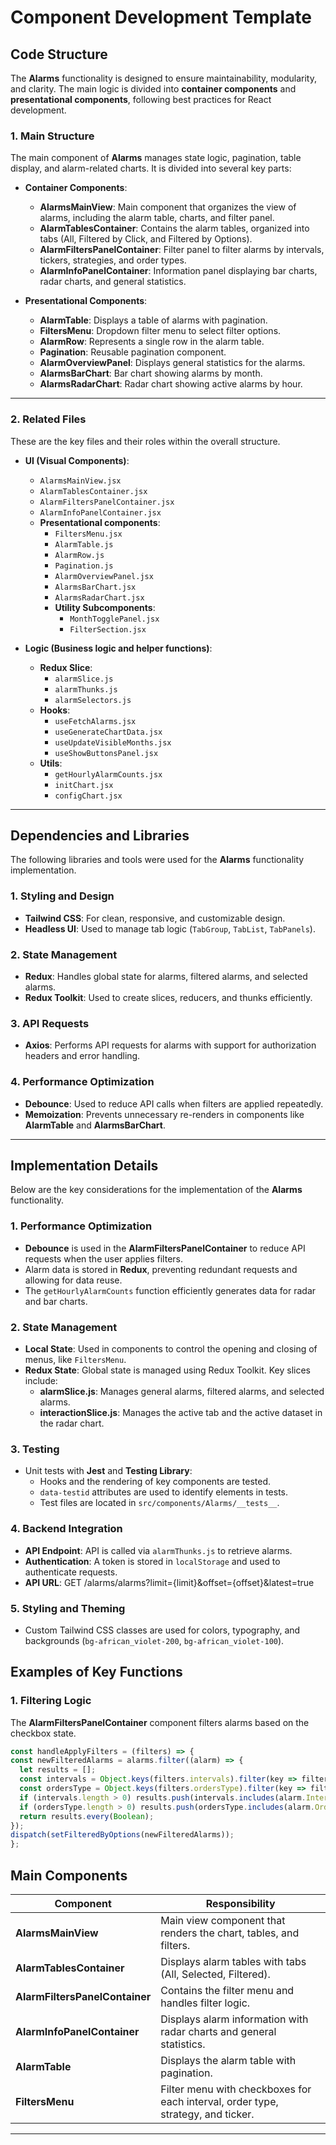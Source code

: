 # **Component Development Template**

## **Code Structure**
The **Alarms** functionality is designed to ensure maintainability, modularity, and clarity. The main logic is divided into **container components** and **presentational components**, following best practices for React development.

### **1. Main Structure**
The main component of **Alarms** manages state logic, pagination, table display, and alarm-related charts. It is divided into several key parts:

- **Container Components**:
  - **AlarmsMainView**: Main component that organizes the view of alarms, including the alarm table, charts, and filter panel.
  - **AlarmTablesContainer**: Contains the alarm tables, organized into tabs (All, Filtered by Click, and Filtered by Options).
  - **AlarmFiltersPanelContainer**: Filter panel to filter alarms by intervals, tickers, strategies, and order types.
  - **AlarmInfoPanelContainer**: Information panel displaying bar charts, radar charts, and general statistics.

- **Presentational Components**:
  - **AlarmTable**: Displays a table of alarms with pagination.
  - **FiltersMenu**: Dropdown filter menu to select filter options.
  - **AlarmRow**: Represents a single row in the alarm table.
  - **Pagination**: Reusable pagination component.
  - **AlarmOverviewPanel**: Displays general statistics for the alarms.
  - **AlarmsBarChart**: Bar chart showing alarms by month.
  - **AlarmsRadarChart**: Radar chart showing active alarms by hour.

---

### **2. Related Files**
These are the key files and their roles within the overall structure.

- **UI (Visual Components)**:
  - `AlarmsMainView.jsx`
  - `AlarmTablesContainer.jsx`
  - `AlarmFiltersPanelContainer.jsx`
  - `AlarmInfoPanelContainer.jsx`
  - **Presentational components**: 
    - `FiltersMenu.jsx`
    - `AlarmTable.js`
    - `AlarmRow.js`
    - `Pagination.js`
    - `AlarmOverviewPanel.jsx`
    - `AlarmsBarChart.jsx`
    - `AlarmsRadarChart.jsx`
    - **Utility Subcomponents**: 
      - `MonthTogglePanel.jsx`
      - `FilterSection.jsx`

- **Logic (Business logic and helper functions)**:
  - **Redux Slice**:
    - `alarmSlice.js`
    - `alarmThunks.js`
    - `alarmSelectors.js`
  - **Hooks**:
    - `useFetchAlarms.jsx`
    - `useGenerateChartData.jsx`
    - `useUpdateVisibleMonths.jsx`
    - `useShowButtonsPanel.jsx`
  - **Utils**:
    - `getHourlyAlarmCounts.jsx`
    - `initChart.jsx`
    - `configChart.jsx`

---

## **Dependencies and Libraries**
The following libraries and tools were used for the **Alarms** functionality implementation.

### **1. Styling and Design**
- **Tailwind CSS**: For clean, responsive, and customizable design.
- **Headless UI**: Used to manage tab logic (`TabGroup`, `TabList`, `TabPanels`).

### **2. State Management**
- **Redux**: Handles global state for alarms, filtered alarms, and selected alarms.
- **Redux Toolkit**: Used to create slices, reducers, and thunks efficiently.

### **3. API Requests**
- **Axios**: Performs API requests for alarms with support for authorization headers and error handling.

### **4. Performance Optimization**
- **Debounce**: Used to reduce API calls when filters are applied repeatedly.
- **Memoization**: Prevents unnecessary re-renders in components like **AlarmTable** and **AlarmsBarChart**.

---

## **Implementation Details**
Below are the key considerations for the implementation of the **Alarms** functionality.

### **1. Performance Optimization**
- **Debounce** is used in the **AlarmFiltersPanelContainer** to reduce API requests when the user applies filters.
- Alarm data is stored in **Redux**, preventing redundant requests and allowing for data reuse.
- The `getHourlyAlarmCounts` function efficiently generates data for radar and bar charts.

### **2. State Management**
- **Local State**: Used in components to control the opening and closing of menus, like `FiltersMenu`.
- **Redux State**: Global state is managed using Redux Toolkit. Key slices include:
  - **alarmSlice.js**: Manages general alarms, filtered alarms, and selected alarms.
  - **interactionSlice.js**: Manages the active tab and the active dataset in the radar chart.

### **3. Testing**
- Unit tests with **Jest** and **Testing Library**:
  - Hooks and the rendering of key components are tested.
  - `data-testid` attributes are used to identify elements in tests.
  - Test files are located in `src/components/Alarms/__tests__`.

### **4. Backend Integration**
- **API Endpoint**: API is called via `alarmThunks.js` to retrieve alarms.
- **Authentication**: A token is stored in `localStorage` and used to authenticate requests.
- **API URL**: GET /alarms/alarms?limit={limit}&offset={offset}&latest=true

### **5. Styling and Theming**
- Custom Tailwind CSS classes are used for colors, typography, and backgrounds (`bg-african_violet-200`, `bg-african_violet-100`).

## **Examples of Key Functions**
### **1. Filtering Logic**
The **AlarmFiltersPanelContainer** component filters alarms based on the checkbox state.

```javascript
const handleApplyFilters = (filters) => {    
const newFilteredAlarms = alarms.filter((alarm) => {
  let results = [];
  const intervals = Object.keys(filters.intervals).filter(key => filters.intervals[key]);
  const ordersType = Object.keys(filters.ordersType).filter(key => filters.ordersType[key]);
  if (intervals.length > 0) results.push(intervals.includes(alarm.Interval));
  if (ordersType.length > 0) results.push(ordersType.includes(alarm.Order));
  return results.every(Boolean);
});
dispatch(setFilteredByOptions(newFilteredAlarms));
};
```

## **Main Components**

| **Component**           | **Responsibility**                                                                             |
|------------------------|-------------------------------------------------------------------------------------------------|
| **AlarmsMainView**       | Main view component that renders the chart, tables, and filters.                                |
| **AlarmTablesContainer**| Displays alarm tables with tabs (All, Selected, Filtered).                                      |
| **AlarmFiltersPanelContainer** | Contains the filter menu and handles filter logic.                                       |
| **AlarmInfoPanelContainer** | Displays alarm information with radar charts and general statistics.                         |
| **AlarmTable**           | Displays the alarm table with pagination.                                                      |
| **FiltersMenu**          | Filter menu with checkboxes for each interval, order type, strategy, and ticker.                |

---

